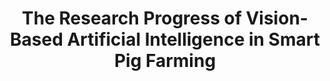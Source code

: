 ---
title: The Research Progress of Vision-Based Artificial Intelligence in Smart Pig Farming
year: 2022
collection: publications
permalink: /publications/(2022) The Research Progress of Vision-Based Artificial Intelligence in Smart Pig Farming
citation: Wang S, Jiang H, Qiao Y, Jiang S, Lin H, Sun Q. Sensors. 2022; 22(17),6541. https,//doi.org/10.3390/s22176541. (IF 3.9)
paper_url: https://www.mdpi.com/1424-8220/22/17/6541
---